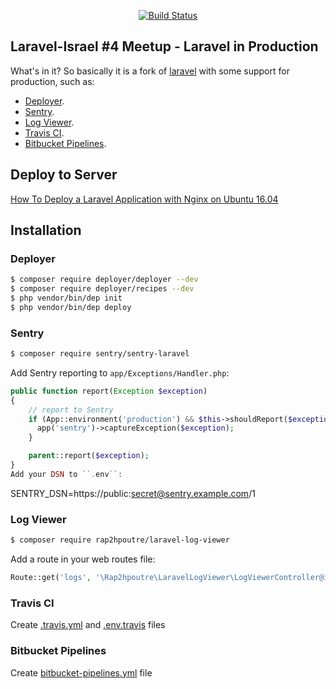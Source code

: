
<p align="center">
<a href="https://travis-ci.org/shahafan/laravel-in-production"><img src="https://travis-ci.org/shahafan/laravel-in-production.svg" alt="Build Status"></a>
</p>

## Laravel-Israel #4 Meetup - Laravel in Production

What's in it? So basically it is a fork of [laravel](https://github.com/laravel/laravel) with some support for production, such as:

- [Deployer](https://deployer.org).
- [Sentry](https://sentry.io).
- [Log Viewer](https://github.com/rap2hpoutre/laravel-log-viewer).
- [Travis CI](https://travis-ci.org).
- [Bitbucket Pipelines](https://bitbucket.org/product/features/pipelines).

## Deploy to Server
[How To Deploy a Laravel Application with Nginx on Ubuntu 16.04](https://www.digitalocean.com/community/tutorials/how-to-deploy-a-laravel-application-with-nginx-on-ubuntu-16-04)

## Installation
### Deployer
```bash
$ composer require deployer/deployer --dev
$ composer require deployer/recipes --dev
$ php vendor/bin/dep init
$ php vendor/bin/dep deploy
```

### Sentry
```bash
$ composer require sentry/sentry-laravel
```
Add Sentry reporting to ``app/Exceptions/Handler.php``:
```php
public function report(Exception $exception)
{
    // report to Sentry
    if (App::environment('production') && $this->shouldReport($exception)) {
      app('sentry')->captureException($exception);
    }

    parent::report($exception);
}
Add your DSN to ``.env``:
```
SENTRY_DSN=https://public:secret@sentry.example.com/1

### Log Viewer
```bash
$ composer require rap2hpoutre/laravel-log-viewer
```
Add a route in your web routes file:
```php 
Route::get('logs', '\Rap2hpoutre\LaravelLogViewer\LogViewerController@index');
```

### Travis CI
Create [.travis.yml](../blob/master/.travis.yml) and [.env.travis](../blob/master/.env.travis) files

### Bitbucket Pipelines
Create [bitbucket-pipelines.yml](../blob/master/bitbucket-pipelines.yml) file 
